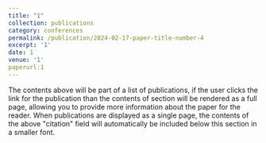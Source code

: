 ```yaml
---
title: "1"
collection: publications
category: conferences
permalink: /publication/2024-02-17-paper-title-number-4
excerpt: '1'
date: 1
venue: '1'
paperurl:1
---
```


The contents above will be part of a list of publications, if the user clicks the link for the publication than the contents of section will be rendered as a full page, allowing you to provide more information about the paper for the reader. When publications are displayed as a single page, the contents of the above "citation" field will automatically be included below this section in a smaller font.
